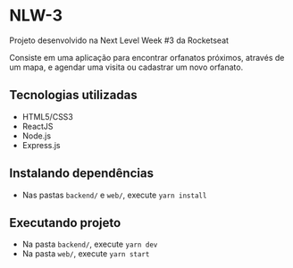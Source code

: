 # NLW-3
Projeto desenvolvido na Next Level Week #3 da Rocketseat

Consiste em uma aplicação para encontrar orfanatos próximos, através de um mapa, e agendar uma visita ou cadastrar um novo orfanato.

## Tecnologias utilizadas

- HTML5/CSS3
- ReactJS
- Node.js
- Express.js

## Instalando dependências

- Nas pastas `backend/` e `web/`, execute `yarn install`

## Executando projeto

- Na pasta `backend/`, execute `yarn dev`
- Na pasta `web/`, execute `yarn start`
